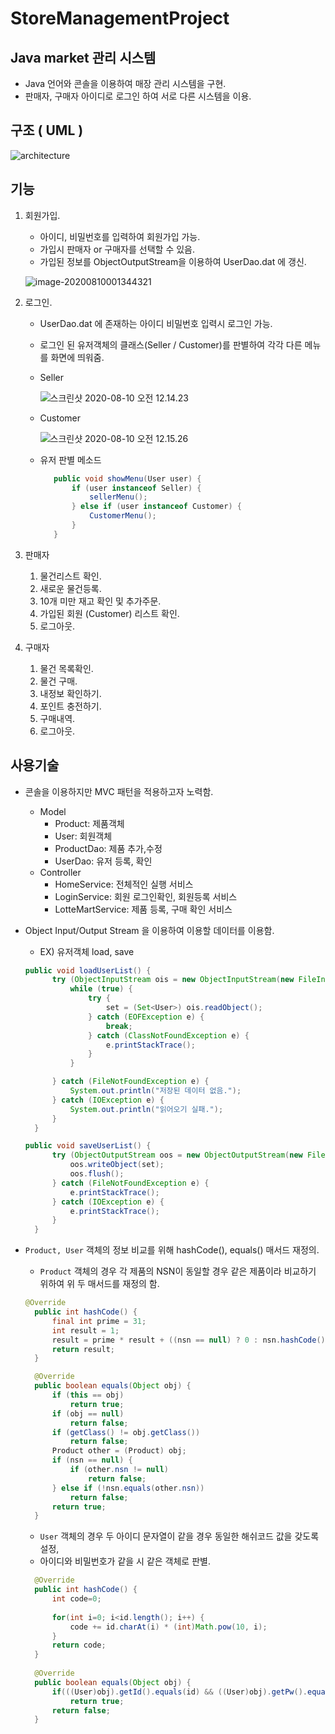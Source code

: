 # StoreManagementProject



## Java market 관리 시스템

* Java 언어와 콘솔을 이용하여 매장 관리 시스템을 구현.
* 판매자, 구매자 아이디로 로그인 하여 서로 다른 시스템을 이용.



## 구조 ( UML )

![architecture](README.assets/architecture.gif)

## 기능



1. 회원가입.

   * 아이디, 비밀번호를 입력하여 회원가입 가능.
   * 가입시 판매자 or 구매자를 선택할 수 있음.
   * 가입된 정보를 ObjectOutputStream을 이용하여 UserDao.dat 에 갱신.

   ![image-20200810001344321](README.assets/image-20200810001344321.png)

2. 로그인.

   * UserDao.dat 에 존재하는 아이디 비밀번호 입력시 로그인 가능.

   * 로그인 된 유저객체의 클래스(Seller / Customer)를 판별하여 각각 다른 메뉴를 화면에 띄워줌.

   * Seller

     ![스크린샷 2020-08-10 오전 12.14.23](README.assets/ImageMenu1.png)

   * Customer

     ![스크린샷 2020-08-10 오전 12.15.26](README.assets/ImageMenu2.png)

   * 유저 판별 메소드

     ```java
     	public void showMenu(User user) {
     		if (user instanceof Seller) {
     			sellerMenu();
     		} else if (user instanceof Customer) {
     			CustomerMenu();
     		}
     	}
     ```

3. 판매자

   1. 물건리스트 확인.
   2. 새로운 물건등록.
   3. 10개 미만 재고 확인 및 추가주문.
   4. 가입된 회원 (Customer) 리스트 확인.
   5. 로그아웃.

4. 구매자

   1. 물건 목록확인.
   2. 물건 구매.
   3. 내정보 확인하기.
   4. 포인트 충전하기.
   5. 구매내역.
   6. 로그아웃.



## 사용기술

* 콘솔을 이용하지만 MVC 패턴을 적용하고자 노력함.

  * Model
    * Product: 제품객체
    * User: 회원객체
    * ProductDao: 제품 추가,수정
    * UserDao: 유저 등록, 확인
  * Controller 
    * HomeService: 전체적인 실행 서비스
    * LoginService: 회원 로그인확인, 회원등록 서비스
    * LotteMartService: 제품 등록, 구매 확인 서비스



* Object Input/Output Stream 을 이용하여 이용할 데이터를 이용함.

  * EX) 유저객체 load, save

  ```java
  public void loadUserList() {
  		try (ObjectInputStream ois = new ObjectInputStream(new FileInputStream("src/dat/users.dat"))) {
  			while (true) {
  				try {
  					set = (Set<User>) ois.readObject();
  				} catch (EOFException e) {
  					break;
  				} catch (ClassNotFoundException e) {
  					e.printStackTrace();
  				}
  			}
  
  		} catch (FileNotFoundException e) {
  			System.out.println("저장된 데이터 없음.");
  		} catch (IOException e) {
  			System.out.println("읽어오기 실패.");
  		}
  	}
  
  public void saveUserList() {
  		try (ObjectOutputStream oos = new ObjectOutputStream(new FileOutputStream("src/dat/users.dat"))) {
  			oos.writeObject(set);
  			oos.flush();
  		} catch (FileNotFoundException e) {
  			e.printStackTrace();
  		} catch (IOException e) {
  			e.printStackTrace();
  		}
  	}
  ```



* `Product, User` 객체의 정보 비교를 위해 hashCode(), equals() 매서드 재정의.

  * `Product` 객체의 경우 각 제품의 NSN이 동일할 경우 같은 제품이라 비교하기 위하여 위 두 매서드를 재정의 함.

  ```java
  @Override
  	public int hashCode() {
  		final int prime = 31;
  		int result = 1;
  		result = prime * result + ((nsn == null) ? 0 : nsn.hashCode());
  		return result;
  	}
  
  	@Override
  	public boolean equals(Object obj) {
  		if (this == obj)
  			return true;
  		if (obj == null)
  			return false;
  		if (getClass() != obj.getClass())
  			return false;
  		Product other = (Product) obj;
  		if (nsn == null) {
  			if (other.nsn != null)
  				return false;
  		} else if (!nsn.equals(other.nsn))
  			return false;
  		return true;
  	}
  ```



  * `User` 객체의 경우 두 아이디 문자열이 같을 경우 동일한 해쉬코드 값을 갖도록 설정,
  * 아이디와 비밀번호가 같을 시 같은 객체로 판별.

  ```java
    @Override
  	public int hashCode() {
  		int code=0;
  		
  		for(int i=0; i<id.length(); i++) {
  			code += id.charAt(i) * (int)Math.pow(10, i);
  		}
  		return code;
  	}
  	
  	@Override
  	public boolean equals(Object obj) {
  		if(((User)obj).getId().equals(id) && ((User)obj).getPw().equals(pw))
  			return true;
  		return false;
  	}
  ```

  





